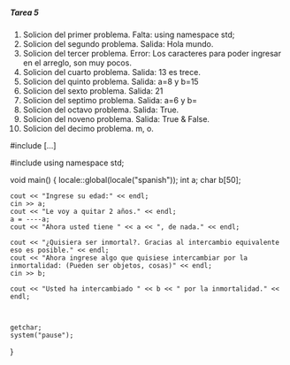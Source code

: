 ##### Tarea 5
1. Solicion del primer problema. Falta: using namespace std;
2. Solicion del segundo problema. Salida: Hola mundo.
3. Solicion del tercer problema. Error: Los caracteres para poder ingresar en el arreglo, son muy pocos.
4. Solicion del cuarto problema. Salida: 13 es trece.
5. Solicion del quinto problema. Salida: a=8 y b=15
6. Solicion del sexto problema. Salida: 21
7. Solicion del septimo problema. Salida: a=6 y b=
8. Solicion del octavo problema. Salida: True.
9. Solicion del noveno problema. Salida: True & False.
10. Solicion del decimo problema. m, o.

#include <iostream>
[...]

#include <iostream>
using namespace std;

void main() {
	locale::global(locale("spanish"));
	int a;
	char b[50];

	cout << "Ingrese su edad:" << endl;
	cin >> a;
	cout << "Le voy a quitar 2 años." << endl;
	a = ----a;
	cout << "Ahora usted tiene " << a << ", de nada." << endl;

	cout << "¿Quisiera ser inmortal?. Gracias al intercambio equivalente eso es posible." << endl;
	cout << "Ahora ingrese algo que quisiese intercambiar por la inmortalidad: (Pueden ser objetos, cosas)" << endl;
	cin >> b;

	cout << "Usted ha intercambiado " << b << " por la inmortalidad." << endl;
	

	
	getchar;
	system("pause");
	
}
